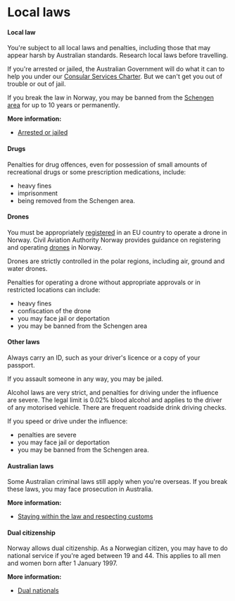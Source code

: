 # Local laws

#### Local law

You're subject to all local laws and penalties, including those that may appear harsh by Australian standards. Research local laws before travelling.

If you're arrested or jailed, the Australian Government will do what it can to help you under our [Consular Services Charter](/consular-services/consular-services-charter "Consular Services Charter"). But we can't get you out of trouble or out of jail.

If you break the law in Norway, you may be banned from the [Schengen area](/before-you-go/the-basics/schengen "Visas and entry requirements in Europe and the Schengen Area") for up to 10 years or permanently.

**More information:**

* [Arrested or jailed](/while-youre-away/when-things-go-wrong/arrested-jailed "Arrested or jailed overseas")

#### Drugs

Penalties for drug offences, even for possession of small amounts of recreational drugs or some prescription medications, include:

* heavy fines
* imprisonment
* being removed from the Schengen area.

#### Drones

You must be appropriately [registered](https://flydrone.no/register) in an EU country to operate a drone in Norway. Civil Aviation Authority Norway provides guidance on registering and operating [drones](https://luftfartstilsynet.no/en/drones/) in Norway.

Drones are strictly controlled in the polar regions, including air, ground and water drones.

Penalties for operating a drone without appropriate approvals or in restricted locations can include:

* heavy fines
* confiscation of the drone
* you may face jail or deportation
* you may be banned from the Schengen area

#### Other laws

Always carry an ID, such as your driver's licence or a copy of your passport.

If you assault someone in any way, you may be jailed.

Alcohol laws are very strict, and penalties for driving under the influence are severe. The legal limit is 0.02% blood alcohol and applies to the driver of any motorised vehicle. There are frequent roadside drink driving checks.

If you speed or drive under the influence:

* penalties are severe
* you may face jail or deportation
* you may be banned from the Schengen area.

#### Australian laws

Some Australian criminal laws still apply when you're overseas. If you break these laws, you may face prosecution in Australia.

**More information:**

* [Staying within the law and respecting customs](/before-you-go/laws "Staying within the law")

#### Dual citizenship

Norway allows dual citizenship. As a Norwegian citizen, you may have to do national service if you're aged between 19 and 44. This applies to all men and women born after 1 January 1997.

**More information:**

* [Dual nationals](/before-you-go/who-you-are/dual-nationals "Advice for dual nationals")